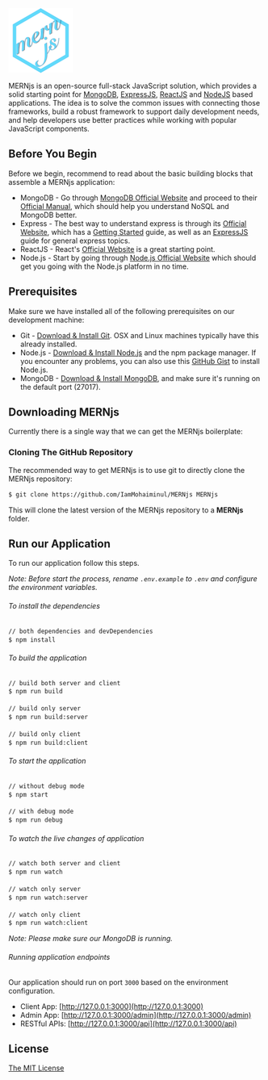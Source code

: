 <img src="public/images/logo.png" height="128" />

MERNjs is an open-source full-stack JavaScript solution, which provides a solid starting point for [MongoDB](http://www.mongodb.org/), [ExpressJS](http://expressjs.com/), [ReactJS](https://reactjs.org/) and [NodeJS](http://www.nodejs.org/) based applications. The idea is to solve the common issues with connecting those frameworks, build a robust framework to support daily development needs, and help developers use better practices while working with popular JavaScript components.

## Before You Begin

Before we begin, recommend to read about the basic building blocks that assemble a MERNjs application:

- MongoDB - Go through [MongoDB Official Website](http://mongodb.org/) and proceed to their [Official Manual](http://docs.mongodb.org/manual/), which should help you understand NoSQL and MongoDB better.
- Express - The best way to understand express is through its [Official Website](http://expressjs.com/), which has a [Getting Started](http://expressjs.com/starter/installing.html) guide, as well as an [ExpressJS](http://expressjs.com/en/guide/routing.html) guide for general express topics.
- ReactJS - React's [Official Website](http//facebook.github.io/react/) is a great starting point.
- Node.js - Start by going through [Node.js Official Website](http://nodejs.org/) which should get you going with the Node.js platform in no time.

## Prerequisites

Make sure we have installed all of the following prerequisites on our development machine:

- Git - [Download & Install Git](https://git-scm.com/downloads). OSX and Linux machines typically have this already installed.
- Node.js - [Download & Install Node.js](https://nodejs.org/en/download/) and the npm package manager. If you encounter any problems, you can also use this [GitHub Gist](https://gist.github.com/isaacs/579814) to install Node.js.
- MongoDB - [Download & Install MongoDB](http://www.mongodb.org/downloads), and make sure it's running on the default port (27017).

## Downloading MERNjs

Currently there is a single way that we can get the MERNjs boilerplate:

### Cloning The GitHub Repository

The recommended way to get MERNjs is to use git to directly clone the MERNjs repository:

```bash
$ git clone https://github.com/IamMohaiminul/MERNjs MERNjs
```

This will clone the latest version of the MERNjs repository to a **MERNjs** folder.

## Run our Application

To run our application follow this steps.

_Note: Before start the process, rename `.env.example` to `.env` and configure the environment variables._

###### To install the dependencies

```sh
// both dependencies and devDependencies
$ npm install
```

###### To build the application

```sh
// build both server and client
$ npm run build

// build only server
$ npm run build:server

// build only client
$ npm run build:client
```

###### To start the application

```sh
// without debug mode
$ npm start

// with debug mode
$ npm run debug
```

###### To watch the live changes of application

```sh
// watch both server and client
$ npm run watch

// watch only server
$ npm run watch:server

// watch only client
$ npm run watch:client
```

_Note: Please make sure our MongoDB is running._

###### Running application endpoints

Our application should run on port `3000` based on the environment configuration.

- Client App: [http://127.0.0.1:3000](http://127.0.0.1:3000)
- Admin App: [http://127.0.0.1:3000/admin](http://127.0.0.1:3000/admin)
- RESTful APIs: [http://127.0.0.1:3000/api](http://127.0.0.1:3000/api)

## License

[The MIT License](LICENSE)
